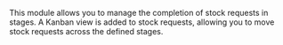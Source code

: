 This module allows you to manage the completion of stock requests in
stages. A Kanban view is added to stock requests, allowing you to move
stock requests across the defined stages.
